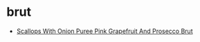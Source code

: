 # brut

 * [Scallops With Onion Puree Pink Grapefruit And Prosecco Brut](index/s/scallops-with-onion-puree-pink-grapefruit-and-prosecco-brut-241525.json)
